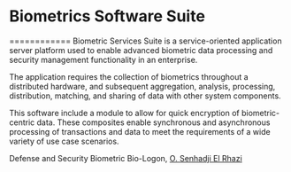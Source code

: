 # Biometrics Software Suite
============
Biometric Services Suite is a service-oriented application server platform used to enable advanced biometric data processing and security management functionality in an enterprise.

The application requires the collection of biometrics throughout a distributed hardware, and subsequent aggregation, analysis, processing, distribution, matching, and sharing of data with other system components. 

This software include a module to allow for quick encryption of biometric-centric data. These composites enable synchronous and asynchronous processing of transactions and data to meet the requirements of a wide variety of use case scenarios. 


Defense and Security Biometric Bio-Logon, [O. Senhadji El Rhazi](https://cv.archives-ouvertes.fr/senhadjielrhazi)
